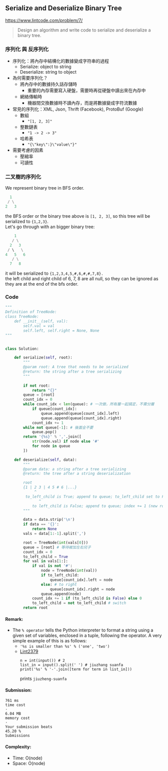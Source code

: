 ## Serialize and Deserialize Binary Tree
https://www.lintcode.com/problem/7/
> Design an algorithm and write code to serialize and deserialize a binary tree.

### 序列化 與 反序列化
- 序列化：將內存中結構化的數據變成字符串的過程
  - Serialize: object to string
  - Deserialize: string to object
- 為何需要序列化？
  - 將內存中的數據持久話存儲時
    - 重要的內存需要寫入硬盤，需要時再從硬盤中讀出來在內存中
  - 網絡傳輸時
    - 機器間交換數據時不讀內存，而是將數據變成字符流數據
- 常見的序列化：XML, Json, Thrift (Facebook), ProtoBuf (Google)     
  - 數組
    - `"[1, 2, 3]"`
  - 整數鏈表
    - `"1 -> 2 -> 3"`
  - 哈希表
    - `"{\"key\":}\"value\"}"` 
- 需要考慮的因素
  - 壓縮率
  - 可讀性
### 二叉樹的序列化
We represent binary tree in BFS order.
```python
  1
 / \
2   3
```
the BFS order or the binary tree above is `[1, 2, 3]`, so this tree will be serialized to `{1,2,3}`.\
Let's go through with an bigger binary tree:
```python
    1
   / \
  2   3
 / \   \
4   5   6
   / \
  7   8
```
it will be serialized to `{1,2,3,4,5,#,6,#,#,7,8}.`\
the left child and right child of 6, 7, 8 are all null, so they can be ignored as they are at the end of the bfs order.

### Code
```python
"""
Definition of TreeNode:
class TreeNode:
    def __init__(self, val):
        self.val = val
        self.left, self.right = None, None
"""


class Solution:

    def serialize(self, root):
        """
        @param root: A tree that needs to be serialized
        @return: the string after a tree serializing
        """
        
        if not root:
            return "{}"
        queue = [root]
        count_idx = 0
        while count_idx < len(queue): # 一次做，所有層一起搞定，不需分層
            if queue[count_idx]:
                queue.append(queue[count_idx].left)
                queue.append(queue[count_idx].right)
            count_idx += 1
        while not queue[-1]: # 後面全不要
            queue.pop()
        return '{%s}' % ','.join([
            str(node.val) if node else '#'
            for node in queue
        ])

    def deserialize(self, data):
        """
        @param data: a string after a tree serializing
        @return: the tree after a string deserialization

        root
        {1 | 2 3 | 4 5 # 6 |...}
             ^
         to_left_child is True; append to queue; to_left_child set to False
               ^
            to left_child is False; append to queue; index += 1 (new root); to_left_child set to True
        """

        data = data.strip('\n')
        if data == '{}':
            return None
        vals = data[1:-1].split(',')

        root = TreeNode(int(vals[0]))
        queue = [root] # 等待被加左右兒子
        count_idx = 0
        to_left_child = True
        for val in vals[1:]:
            if val is not '#':
                node = TreeNode(int(val))
                if to_left_child:
                    queue[count_idx].left = node
                else: # to right
                    queue[count_idx].right = node
                queue.append(node)
            count_idx += 1 if (to_left_child is False) else 0
            to_left_child = not to_left_child # switch
        return root

```
#### Remark:
- The `% operator` tells the Python interpreter to format a string using a given set of variables, enclosed in a tuple, following the operator. A very simple example of this is as follows:
  - `'%s is smaller than %s' % ('one', 'two')`
  - [Lint2379](https://www.lintcode.com/problem/2379/description)
    ```
    n = int(input()) # 2
    list_in = input().split(' ') # jiuzhang suanfa
    print('%s' % '-'.join([term for term in list_in]))
    ```
    prints `jiuzheng-suanfa`
#### Submission:
```
761 ms
time cost
·
6.04 MB
memory cost
·
Your submission beats
45.20 %
Submissions
```
#### Complexity:
- Time: O(node)
- Space: O(node)
